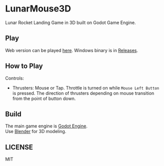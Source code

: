 # LunarMouse3D
Lunar Rocket Landing Game in 3D built on Godot Game Engine.

## Play
Web version can be played [here](https://astnohk.github.io/LunarMouse3D/).
Windows binary is in [Releases](https://github.com/astnohk/LunarMouse3D/releases).

## How to Play
Controls:
* Thrusters: Mouse or Tap. Throttle is turned on while `Mouse Left Button` is pressed. The direction of thrusters depending on mouse transition from the point of button down.

## Build
The main game engine is [Godot Engine](https://godotengine.org/).  
Use [Blender](https://www.blender.org/) for 3D modeling.

## LICENSE
MIT
